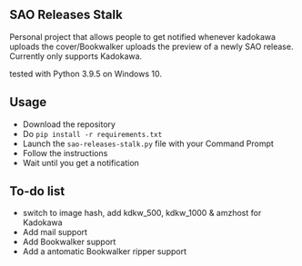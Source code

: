 
## SAO Releases Stalk

Personal project that allows people to get notified whenever kadokawa uploads the cover/Bookwalker uploads the preview of a newly SAO release. Currently only supports Kadokawa.

tested with Python 3.9.5 on Windows 10.



## Usage
- Download the repository
- Do `pip install -r requirements.txt`
- Launch the `sao-releases-stalk.py` file with your Command Prompt
- Follow the instructions
- Wait until you get a notification


## To-do list
- switch to image hash, add kdkw_500, kdkw_1000 & amzhost for Kadokawa
- Add mail support
- Add Bookwalker support
- Add a antomatic Bookwalker ripper support